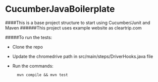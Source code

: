 # CucumberJavaBoilerplate

####This is a base project structure to start using Cucumber/Junit and Maven
######This project uses example website as cleartrip.com

#####To run the tests:
* Clone the repo
* Update the chromedrive path in src/main/steps/DriverHooks.java file
* Run the commands: 

        mvn compile && mvn test

